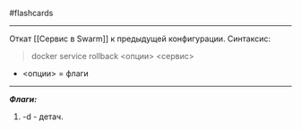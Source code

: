 #flashcards 
***
Откат [[Сервис в Swarm]] к предыдущей конфигурации.
Синтаксис:
>docker service rollback <опции> <сервис>
- <опции> = флаги
***
***Флаги:***
1. -d - детач.